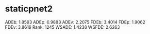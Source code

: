 # staticpnet2

ADEb: 1.8593
ADEp: 0.9883
ADEv: 2.2075
FDEb: 3.4014
FDEp: 1.9062
FDEv: 3.8619
Rank: 1245
WSADE: 1.4238
WSFDE: 2.6263